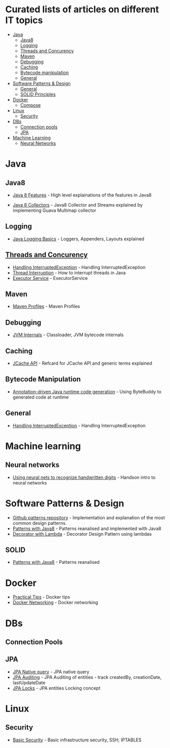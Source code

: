 # Curated lists of articles on different IT topics

- [Java](#java)
    - [Java8](#java8)
    - [Logging](#logging)
    - [Threads and Concurency](#threads-and-concurency)
    - [Maven](#maven)
    - [Debugging](#debugging)
    - [Caching](#caching)
    - [Bytecode manipulation](#bytecode-manipulation)
    - [General](#general)
- [Software Patterns & Design](#patterns)    
    - [General](#general)
    - [SOLID Principles](#SOLID)
- [Docker](#docker)
    - [Compose](#compose)
- [Linux](#linux)
    - [Security](#security)
- [DBs](#database)
    - [Connection pools](#ancients)
    - [JPA](#jpa)
- [Machine Learning](#machine-learning)
    - [Neural Networks](#neural-networks)
    
    
# Java    

## Java8

* [Java 8 Features](http://winterbe.com/posts/2014/03/16/java-8-tutorial/) - High level explainations of the features in Java8
  
* [Java 8 Collectors](http://codingjunkie.net/guava-and-java8-collectors/) - Java8 Collector and Streams explained by implementing Guava Multimap collector

## Logging
 * [Java Logging Basics](https://www.loggly.com/ultimate-guide/java-logging-basics/) - Loggers, Appenders, Layouts explained

## [Threads and Concurency](#concurrency)
* [Handling InterruptedException](http://www.ibm.com/developerworks/library/j-jtp05236/) - Handling InterruptedException
* [Thread Interruption](https://dzone.com/articles/understanding-thread-interruption-in-java) - How to interrupt threads in Java  
* [Executor Service](http://www.baeldung.com/java-executor-service-tutorial) - ExecutorService

## Maven
 * [Maven Profiles](http://www.petrikainulainen.net/programming/tips-and-tricks/creating-profile-specific-configuration-files-with-maven/) - Maven Profiles


## Debugging
 * [JVM Internals](http://www.cubrid.org/blog/dev-platform/understanding-jvm-internals/) - Classloader, JVM bytecode internals   

## Caching
 * [JCache API](https://dzone.com/refcardz/java-caching) - Refcard for JCache API and generic terms explained

## Bytecode Manipulation

* [Annotation-driven Java runtime code generation](http://zeroturnaround.com/rebellabs/how-my-new-friend-byte-buddy-enables-annotation-driven-java-runtime-code-generation) - Using ByteBuddy to generated code at runtime


## General
 * [Handling InterruptedException](http://www.ibm.com/developerworks/library/j-jtp05236/) - Handling InterruptedException

# Machine learning

## Neural networks
* [Using neural nets to recognize handwritten digits](http://neuralnetworksanddeeplearning.com/chap1.html) - Handson intro to neural networks

# Software Patterns & Design
* [Github patterns repository](https://github.com/iluwatar/java-design-patterns) - Implementation and explanation of the most common design patterns.
* [Patterns with Java8](https://www.youtube.com/watch?v=-k2X7guaArU) - Patterns reanalised and implemented with Java8
* [Decorator with Lambda](http://www.javaadvent.com/2015/12/decorator-design-pattern-using-lambdas.html) - Decorator Design Pattern using lambdas

## SOLID
* [Patterns with Java8](https://www.youtube.com/watch?v=-k2X7guaArU) - Patterns reanalised 


# Docker
* [Practical Tips](http://www.smartjava.org/content/10-practical-docker-tips-day-day-docker-usage) - Docker tips
* [Docker Networking](https://docs.docker.com/engine/userguide/networking/dockernetworks/) - Docker networking

# DBs

## Connection Pools


## JPA
* [JPA Native query](http://www.thoughts-on-java.org/jpa-native-queries/) - JPA native query
* [JPA Auditing](http://www.baeldung.com/database-auditing-jpa) - JPA Auditing of entities - track createdBy, creationDate, lastUpdateDate
* [JPA Locks](http://vladmihalcea.com/2015/01/12/a-beginners-guide-to-java-persistence-locking/) - JPA entities Locking concept 

# Linux

## Security
* [Basic Security](http://blog.mailgun.com/security-guide-basic-infrastructure-security/) - Basic infrastructure security, SSH, IPTABLES
